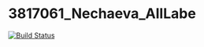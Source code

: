 # 3817061_Nechaeva_AllLabe

[![Build Status](https://travis-ci.org/3817061nechaeva/3817061_Nechaeva_AllLabe.svg?branch=master)](https://travis-ci.org/3817061nechaeva/3817061_Nechaeva_AllLabe)